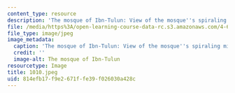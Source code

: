 ```yaml
---
content_type: resource
description: 'The mosque of Ibn-Tulun: View of the mosque''s spiraling minaret.'
file: /media/https%3A/open-learning-course-data-rc.s3.amazonaws.com/4-615-the-architecture-of-cairo-spring-2002/814efb17f9e2671ffe39f026030a428c_1010.jpeg
file_type: image/jpeg
image_metadata:
  caption: 'The mosque of Ibn-Tulun: View of the mosque''s spiraling minaret.'
  credit: ''
  image-alt: The mosque of Ibn-Tulun
resourcetype: Image
title: 1010.jpeg
uid: 814efb17-f9e2-671f-fe39-f026030a428c
---
```

